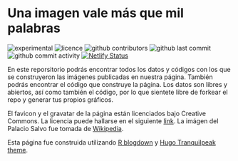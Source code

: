 # Una imagen vale más que mil palabras

![experimental](https://img.shields.io/badge/lifecycle-experimental-orange.svg)
![licence](https://img.shields.io/github/license/daczarne/UnaImagen)
![github contributors](https://img.shields.io/github/contributors/daczarne/UnaImagen)
![github last commit](https://img.shields.io/github/last-commit/daczarne/UnaImagen)
![github commit activity](https://img.shields.io/github/commit-activity/w/daczarne/UnaImagen)
[![Netlify Status](https://api.netlify.com/api/v1/badges/e78c0174-3c1b-4832-8d4b-e7cab20ff756/deploy-status)](https://app.netlify.com/sites/unaimagen/deploys)

En este reporsitorio podrás encontrar todos los datos y códigos con los que se construyeron las imágenes publicadas en nuestra página. También podrás encontrar el código que construye la página. Los datos son libres y abiertos, así como también el código, por lo que sientete libre de forkear el repo y generar tus propios gráficos.

El favicon y el gravatar de la página están licenciados bajo Creative Commons. La licencia puede hallarse en el siguiente [link](https://fontawesome.com/license). La imágen del Palacio Salvo fue tomada de [Wikipedia](https://en.wikipedia.org/wiki/Palacio_Salvo).

Esta página fue construida utilizando [R blogdown](https://github.com/rstudio/blogdown) y [Hugo Tranquilpeak theme](https://github.com/kakawait/hugo-tranquilpeak-theme).
